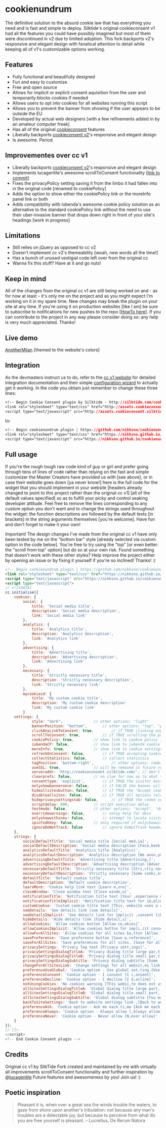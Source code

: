 cookienundrum
==============

The definitive solution to the absurd cookie law that has everything you need and is fast and simple to deploy. Silktide's original cookieconsent v1 had all the features you could have possibly imagined but most of them were discontinued in v2 due to limited adoption. This fork backports v2's responsive and elegant design with fanatical attention to detail while keeping all of v1's customizable options working.

Features
--------

* Fully functional and beautifully designed
* Fun and easy to customize
* Free and open source
* Allows for implicit or explicit consent aquisition from the user and temporarily blocks cookies if needed
* Allows users to opt into cookies for all websites running this script
* Allows you to prevent the banner from showing if the user appears to be outside the EU
* Developed by actual web designers [with a few refinements added in by an amateur computer freak]
* Has all of the original [cookieconsent](https://github.com/silktide/cookieconsent) features
* Liberally backports [cookieconsent v2](https://github.com/silktide/cookieconsent2)'s responsive and elegant design
* Is awesome. Period.

Improvementes over cc v1
--------

* Liberally backports [cookieconsent v2](https://github.com/silktide/cookieconsent2)'s responsive and elegant design
* Implements lucagentile's awesome scrollToConsent functionality [[link to commit](https://github.com/lucagentile/cookieconsent/commit/d494ecd55ece270d9ff9424410f3461949ce6bdc)]
* Fixes the privacyPolicy setting saving it from the limbo it had fallen into in the original code [renamed to cookiePolicy]
* Adds the option to show either the cookiePolicy link or the moreInfo panel link or both
* Adds compatibility with Iubenda's awesome cookie policy solution as an alternative to the standard cookiePolicy link without the need to use their uber-invasive banner that drops down right in front of your site's headings [work in progress]

Limitations
--------

* Still relies on jQuery as opposed to cc v2
* Doesn't implement cc v2's themeability [woah, new words all the time!]
* Has a bunch of unused vestigial code left over from the original cc
* Wanna fix this stuff? Have at it and go nuts!

Keep in mind
--------

All of the changes from the original cc v1 are still being worked on and - as for now at least - it's only me on the project and as you might expect I'm working on it in my spare time. New changes may break the plugin on your site at any time. If you're using it on production websites [like I am] be sure to subscribe to notifications for new pushes to the repo [[HowTo here](https://help.github.com/articles/receiving-email-notifications-for-pushes-to-a-repository/)]. If you can contribute to the project in any way please consider doing so: any help is very much appreciated. Thanks!

Live demo
--------

[AnotherMilan](https://anothermilan.net) [themed to the website's colors]

Integration
-----------
As the devmasters instruct us to do, refer to the [cc v1 website](http://sitebeam.net/cookieconsent-v1/) for detailed integration documentation and their simple [configuration wizard](http://sitebeam.net/cookieconsent/code/) to actually get it working. In the code you obtain just remember to change these three lines:

```css
<!-- Begin Cookie Consent plugin by Silktide - http://silktide.com/cookieconsent -->
<link rel="stylesheet" type="text/css" href="http://assets.cookieconsent.silktide.com/current/style.min.css"/>
<script type="text/javascript" src="http://assets.cookieconsent.silktide.com/current/plugin.min.js"></script>
```

to:

```css
<!-- Begin cookienundrum plugin | https://github.com/nikksno/cookienundrum -->
<link rel="stylesheet" type="text/css" href="https://nikksno.github.io/cookienundrum/cookienundrum.css"/>
<script type="text/javascript" src="https://nikksno.github.io/cookienundrum/cookienundrum.js"></script>
```

Full usage
-----------

If you're the rough tough raw code kind of guy or girl and prefer going through tens of lines of code rather than relying on the fast and simple customizer the Master Creators have provided us with [see above], or in case their website goes down [ya never know!] here is the full code for the widget that you should implement in your website [headers already changed to point to this project rather than the original cc v1] [all of the default values specified] so as to fulfill your picky and control seaking developer attitude. Feel free to remove the lines corresponding to any custom option you don't want and to change the strings used throughout the widget: the function descriptions are followed by the default texts [in brackets] in the string arguments themselves [you're welcome]. Have fun and don't forget to make it your own!

Important! The design changes I've made from the original cc v1 have only been tested by me on the "bottom bar" style [already selected via custom option in the code below]. You're free to try using the "top" [or even better: the "scroll from top" option] but do so at your own risk. Found something that doesn't work with these other styles? Help improve the project either by opening an issue or by fixing it yourself if you're so inclined! Thanks! :)

```html
<!-- Begin cookienundrum plugin | https://github.com/nikksno/cookienundrum -->
<link rel="stylesheet" type="text/css" href="https://nikksno.github.io/cookienundrum/cookienundrum.css"/>
<script type="text/javascript" src="https://nikksno.github.io/cookienundrum/cookienundrum.js"></script>
<script type="text/javascript">
// <![CDATA[
cc.initialise({
	cookies: {
		social: {
			title: 'Social media title',
			description: 'Social media description',
			link: 'Social media link'
		},
		analytics: {
			title: 'Analytics title',
			description: 'Analytics description',
			link: 'Analytics link'
		},
		advertising: {
			title: 'Advertising title',
			description: 'Advertising description',
			link: 'Advertising link'
		},
		necessary: {
			title: 'Strictly necessary title',
			description: 'Strictly necessary description',
			link: 'Strictly necessary link'
		},
		mycookieid: {
			title: 'My custom cookie title',
			description: 'My custom cookie description'
			link: 'My custom cookie link'
		}
	settings: {
        	style: "dark",				// other options: "light"
        	bannerPosition: "bottom",		// other options: "top", "push" [not tested in this version]
        	clickAnyLinkToConsent: true,		// if TRUE clicking any link on the page will accept cookies
        	scrollToConsent: true,			// if TRUE scrolling the page will accept cookies
        	cookiePolicy: true,			// show link to cookie policy in the banner
        	iubendaCP: false,			// show link to iubenda cookie policy overlay in the banner [work in progress] [overrides the cookiePolicy setting by disabling it] [requires iubenda setup - see readme]
        	moreInfo: true,				// show link to cookie settings in the banner
        	refreshOnConsent: false,		// if TRUE accepting cookies will refresh the page
        	collectStatistics: false,		// collect statistics
        	tagPosition: 'bottom-right',		// other options: combine "bottom" and "vertical" with "left" and "right" separated by a dash [like in the example]
        	useSSL: true,				// will be removed in future version by making it always TRUE
        	serveraddr: 'http://cookieconsent.silktide.com/', // don't edit this one
        	clearprefs: false,			// no clue for now as to what this does
        	consenttype: 'explicit',		// if TRUE the visitor must accept before cookies are installed [only required in certain countries] [see readme for correct implementation instructions]
        	onlyshowbanneronce: false,		// if FALSE the banner will display on every subsequent page visit until it is dismissed by the visitor [only valid if consenttype is IMPLICIT]
        	hideallsitesbutton: false,		// if TRUE the "Accept cookies on all sites" button is hidden
        	disableallsites: false,			// if TRUE all options related to the "All sites" feature are disabled
        	hideprivacysettingstab: false,		// if TRUE the cooke settings tab is disabled
        	scriptdelay: 800,			// script execution delay
        	testmode: false,			// other options: "accept", "decline". For test use only.
        	overridewarnings: false,		// setup help for devs
        	onlyshowwithineu: false,		// attempt to locate visitor and display banner accordingly
        	ipinfodbkey: false,			// only required if onlyshowwithineu is set to TRUE
        	ignoreDoNotTrack: false			// ignore DoNotTrack headers from the visitor's browser
	},
	strings: {
		socialDefaultTitle: 'Social media title [Social med,ia]',
		socialDefaultDescription: 'Social media description [Face,book, Twitter and other social, websites need to know who you, are to work properly.]',
		analyticsDefaultTitle: 'Analytics title [Analytics]',
		analyticsDefaultDescription: 'Analytics description [We anon,ymously measure your use of th,is website to improve your exp,erience.]',
		advertisingDefaultTitle: 'Advertising title [Advertising,]',
		advertisingDefaultDescription: 'Advertising description [Adver,ts will be chosen for you auto,matically based on your past b,ehaviour and interests.]',
		necessaryDefaultTitle: 'Strictly necessary title [Stri,ctly necessary]',
		necessaryDefaultDescription: 'Strictly necessary [Some cooki,es on this website are strictl,y necessary and cannot be disa,bled.]',
		defaultTitle: 'Default cookie title',
		defaultDescription: 'Default cookie description',
		learnMore: 'Cookie help link text [Learn m,ore]',
		closeWindow: 'Close window text [Close windo,w]',
		notificationTitle: 'Notification title text [Your ,experience on this site will b,e improved by allowing cookies,]',
		notificationTitleImplicit: 'Notification title text for im,plicit consent [We use cookies, to ensure you get the best ex,perience on our website]',
		customCookie: 'Custom cookie title text [This, website uses a custom type of, cookie which needs specific a,pproval]',
		seeDetails: 'See details link [see details]',
		seeDetailsImplicit: 'See details link for implicit ,consent [change your settings]',
		hideDetails: 'Hide details link [hide detail,s]',
		allowCookies: 'Allow cookies button [Allow co,okies]',
		allowCookiesImplicit: 'Allow cookies button for impli,cit consent [Close]',
		allowForAllSites: 'Allow cookies for all sites bu,tton [Allow for all sites]',
		savePreference: 'Save preference button [Save p,reference]',
		saveForAllSites: 'Save preferences for all sites, [Save for all sites]',
		privacySettings: 'Privacy Tag text [Privacy sett,ings]',
		privacySettingsDialogTitleA: 'Privacy dialog title large par,t [Privacy settings]',
		privacySettingsDialogTitleB: 'Privacy dialog title small par,t [for this website]',
		privacySettingsDialogSubtitle: 'Privacy dialog subtitle [Some ,features of this website need ,your consent to remember who y,ou are.]',
		changeForAllSitesLink: 'Change settings for all websit,es link [Change settings for a,ll websites]',
		preferenceUseGlobal: 'Cookie option - Use global set,ting [Use global setting]',
		preferenceConsent: 'Cookie option - I consent [I c,onsent]',
		preferenceDecline: 'Cookie option - I decline [I d,ecline]',
		notUsingCookies: 'No cookies warning [This websi,te does not use any cookies.]',
		allSitesSettingsDialogTitleA: 'Global dialog title large part, [Privacy settings]',
		allSitesSettingsDialogTitleB: 'Global dialog title small part, [for all websites]',
		allSitesSettingsDialogSubtitle: 'Global dialog subtitle [You ma,y consent to these cookies for, all websites that use this pl,ugin.]',
		backToSiteSettings: 'Back to website settings link ,[Back to website settings]',
		preferenceAsk: 'Cookie option - Ask me each ti,me [Ask me each time]',
		preferenceAlways: 'Cookie option - Always allow [,Always allow]',
		preferenceNever: 'Cookie option - Never allow [N,ever allow]'
	}
});
// ]]>
</script>
<!-- End Cookie Consent plugin -->
```

Credits
-------

Original cc v1 by SilkTide
Fork created and maintained by me with virtually all improvements
scrollToConsent functionality and further inspiration by @[lucagentile](https://github.com/lucagentile)
Future features and awesomeness by you! Join us! :)

Poetic inspiration
--------
> Pleasant it is, when over a great sea the winds trouble the waters, to gaze from shore upon another's tribulation: not because any man's troubles are a delectable joy, but because to perceive from what ills you are free yourself is pleasant. – Lucretius, De Rerum Natura
